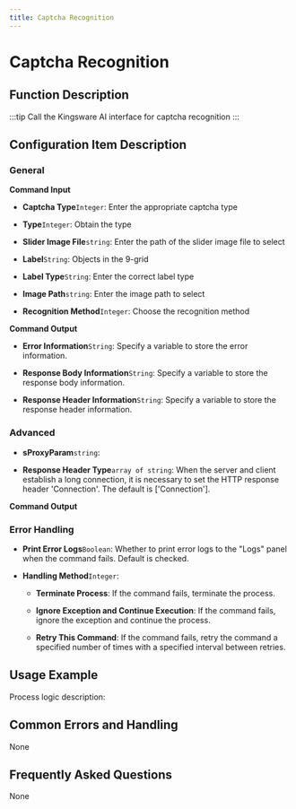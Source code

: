 ```yaml
---
title: Captcha Recognition
---
```


# Captcha Recognition

## Function Description

:::tip 
Call the Kingsware AI interface for captcha recognition
:::

## Configuration Item Description

### General

**Command Input**

- **Captcha Type**`Integer`: Enter the appropriate captcha type

- **Type**`Integer`: Obtain the type

- **Slider Image File**`string`: Enter the path of the slider image file to select

- **Label**`String`: Objects in the 9-grid

- **Label Type**`String`: Enter the correct label type

- **Image Path**`string`: Enter the image path to select

- **Recognition Method**`Integer`: Choose the recognition method


**Command Output**

- **Error Information**`String`: Specify a variable to store the error information.

- **Response Body Information**`String`: Specify a variable to store the response body information.

- **Response Header Information**`String`: Specify a variable to store the response header information.

### Advanced

- **sProxyParam**`string`: 

- **Response Header Type**`array of string`: When the server and client establish a long connection, it is necessary to set the HTTP response header 'Connection'. The default is ['Connection'].


**Command Output**

### Error Handling

- **Print Error Logs**`Boolean`: Whether to print error logs to the "Logs" panel when the command fails. Default is checked. 

- **Handling Method**`Integer`:

    - **Terminate Process**: If the command fails, terminate the process.

    - **Ignore Exception and Continue Execution**: If the command fails, ignore the exception and continue the process.

    - **Retry This Command**: If the command fails, retry the command a specified number of times with a specified interval between retries.

## Usage Example

Process logic description:

## Common Errors and Handling

None

## Frequently Asked Questions

None

